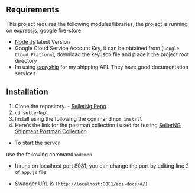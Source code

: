 

## Requirements

This project requires the following modules/libraries, the project is running on expressjs, google fire-store 

* [Node Js](https://nodejs.com) latest Version
* Google Cloud Service Account Key, it can be obtained from [`Google Cloud Platform`], download the key.json file and place it the project root directory
* Im using [easyship](https://easyship.com/) for my shipping API. They have good documentation services


## Installation


1. Clone the repository. - [SellerNg Repo](https://github.com/kalycoding/sellerNg.git)
2. ```cd sellerNg/```.
3. Install using the following the command
   ```npm install```
4. Here's the link for the postman collection i used for testing [SellerNG Shipment Postman Collection](https://www.getpostman.com/collections/64d291ba7d42533fcc82)



* To start the server

use the following command```nodemon```

* It runs on localhost port 8081, you can change the port by editing line 2 of ```app.js``` file

* Swagger URL is ```(http://localhost:8081/api-docs/#/)```
